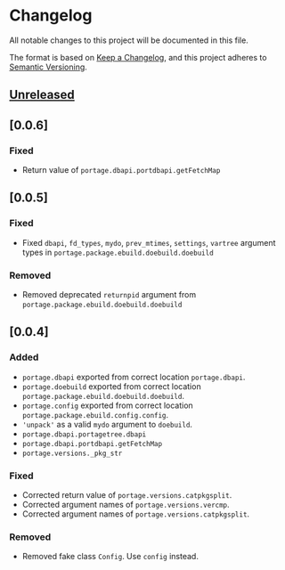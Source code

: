<!-- markdownlint-configure-file {"MD024": { "siblings_only": true } } -->

# Changelog

All notable changes to this project will be documented in this file.

The format is based on [Keep a Changelog](https://keepachangelog.com/en/1.0.0/), and this project
adheres to [Semantic Versioning](https://semver.org/spec/v2.0.0.html).

## [Unreleased]

## [0.0.6]

### Fixed

- Return value of `portage.dbapi.portdbapi.getFetchMap`

## [0.0.5]

### Fixed

- Fixed `dbapi`, `fd_types`, `mydo`, `prev_mtimes`, `settings`, `vartree` argument types in
  `portage.package.ebuild.doebuild.doebuild`

### Removed

- Removed deprecated `returnpid` argument from `portage.package.ebuild.doebuild.doebuild`

## [0.0.4]

### Added

- `portage.dbapi` exported from correct location `portage.dbapi`.
- `portage.doebuild` exported from correct location `portage.package.ebuild.doebuild.doebuild`.
- `portage.config` exported from correct location `portage.package.ebuild.config.config`.
- `'unpack'` as a valid `mydo` argument to `doebuild`.
- `portage.dbapi.portagetree.dbapi`
- `portage.dbapi.portdbapi.getFetchMap`
- `portage.versions._pkg_str`

### Fixed

- Corrected return value of `portage.versions.catpkgsplit`.
- Corrected argument names of `portage.versions.vercmp`.
- Corrected argument names of `portage.versions.catpkgsplit`.

### Removed

- Removed fake class `Config`. Use `config` instead.

[unreleased]: https://github.com/Tatsh/portage-stubs/-/compare/v0.0.5...HEAD
